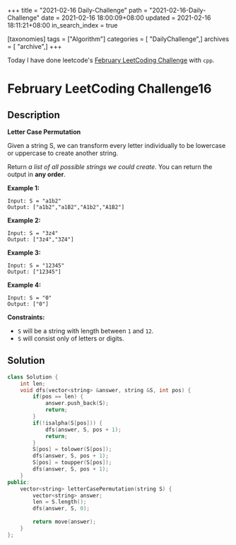 +++
title = "2021-02-16 Daily-Challenge"
path = "2021-02-16-Daily-Challenge"
date = 2021-02-16 18:00:09+08:00
updated = 2021-02-16 18:11:21+08:00
in_search_index = true

[taxonomies]
tags = ["Algorithm"]
categories = [ "DailyChallenge",]
archives = [ "archive",]
+++

Today I have done leetcode's [February LeetCoding Challenge](https://leetcode.com/explore/challenge/card/february-leetcoding-challenge-2021/586/week-3-february-15th-february-21st/3642/) with `cpp`.

<!-- more -->

# February LeetCoding Challenge16

## Description

**Letter Case Permutation**

Given a string S, we can transform every letter individually to be lowercase or uppercase to create another string.

Return *a list of all possible strings we could create*. You can return the output in **any order**.

 

**Example 1:**

```
Input: S = "a1b2"
Output: ["a1b2","a1B2","A1b2","A1B2"]
```

**Example 2:**

```
Input: S = "3z4"
Output: ["3z4","3Z4"]
```

**Example 3:**

```
Input: S = "12345"
Output: ["12345"]
```

**Example 4:**

```
Input: S = "0"
Output: ["0"]
```

 

**Constraints:**

- `S` will be a string with length between `1` and `12`.
- `S` will consist only of letters or digits.

## Solution

``` cpp
class Solution {
    int len;
    void dfs(vector<string> &answer, string &S, int pos) {
        if(pos == len) {
            answer.push_back(S);
            return;
        }
        if(!isalpha(S[pos])) {
            dfs(answer, S, pos + 1);
            return;
        }
        S[pos] = tolower(S[pos]);
        dfs(answer, S, pos + 1);
        S[pos] = toupper(S[pos]);
        dfs(answer, S, pos + 1);
    }
public:
    vector<string> letterCasePermutation(string S) {
        vector<string> answer;
        len = S.length();
        dfs(answer, S, 0);
        
        return move(answer);
    }
};
```